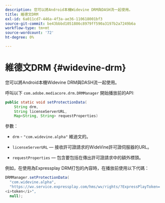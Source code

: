 ```yaml
---
description: 您可以將Android本機Widevine DRM與DASH流一起使用。
title: 維德文DRM
exl-id: 6a011cd7-446a-4f3a-ae36-110618001bf3
source-git-commit: be43bbbd1051886c8979ff590a3197b2a7249b6a
workflow-type: tm+mt
source-wordcount: '72'
ht-degree: 0%

---
```


# 維德文DRM {#widevine-drm}

您可以將Android本機Widevine DRM與DASH流一起使用。

呼叫以下 `com.adobe.mediacore.drm.DRMManager` 開始播放前的API:

```java
public static void setProtectionData( 
    String drm,  
    String licenseServerURL,   
    Map<String, String> requestProperties)
```

參數：

* `drm` - `"com.widevine.alpha"` 維迪文的。

* `licenseServerURL`  — 接收許可證請求的WideVine許可證伺服器的URL。
* `requestProperties`  — 包含要包括在傳出許可證請求中的額外標頭。

例如，在使用為Expressplay DRM打包的內容時，在播放前使用以下代碼：

```java
DRMManager.setProtectionData( 
  "com.widevine.alpha",  
  "https://wv.service.expressplay.com/hms/wv/rights/?ExpressPlayToken= 
<i>token</i>",  
  null); 
```
